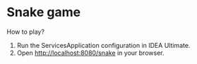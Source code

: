 # Snake game

How to play?
1. Run the ServicesApplication configuration in IDEA Ultimate.
1. Open <http://localhost:8080/snake> in your browser.
